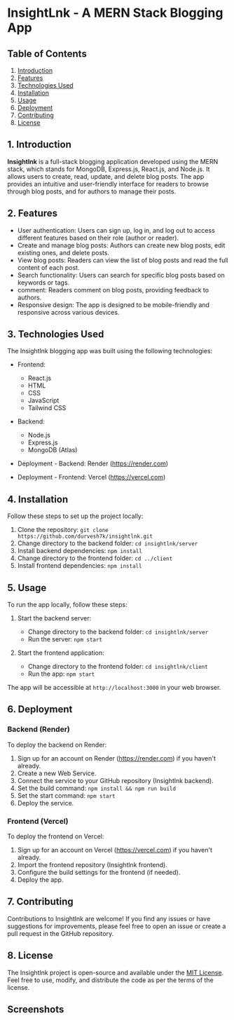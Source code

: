 # InsightLnk - A MERN Stack Blogging App


## Table of Contents
1. [Introduction](#introduction)
2. [Features](#features)
3. [Technologies Used](#technologies-used)
4. [Installation](#installation)
5. [Usage](#usage)
6. [Deployment](#deployment)
7. [Contributing](#contributing)
8. [License](#license)

## 1. Introduction

**Insightlnk** is a full-stack blogging application developed using the MERN stack, which stands for MongoDB, Express.js, React.js, and Node.js. It allows users to create, read, update, and delete blog posts. The app provides an intuitive and user-friendly interface for readers to browse through blog posts, and for authors to manage their posts.

## 2. Features

- User authentication: Users can sign up, log in, and log out to access different features based on their role (author or reader).
- Create and manage blog posts: Authors can create new blog posts, edit existing ones, and delete posts.
- View blog posts: Readers can view the list of blog posts and read the full content of each post.
- Search functionality: Users can search for specific blog posts based on keywords or tags.
- comment: Readers comment on blog posts, providing feedback to authors.
- Responsive design: The app is designed to be mobile-friendly and responsive across various devices.

## 3. Technologies Used

The Insightlnk blogging app was built using the following technologies:

- Frontend: 
  - React.js
  - HTML
  - CSS
  - JavaScript
  - Tailwind CSS

- Backend: 
  - Node.js
  - Express.js
  - MongoDB (Atlas)

- Deployment - Backend: Render (https://render.com)
- Deployment - Frontend: Vercel (https://vercel.com)

## 4. Installation

Follow these steps to set up the project locally:

1. Clone the repository: `git clone https://github.com/durvesh7k/insightlnk.git`
2. Change directory to the backend folder: `cd insightlnk/server`
3. Install backend dependencies: `npm install`
4. Change directory to the frontend folder: `cd ../client`
5. Install frontend dependencies: `npm install`

## 5. Usage

To run the app locally, follow these steps:

1. Start the backend server:
   - Change directory to the backend folder: `cd insightlnk/server`
   - Run the server: `npm start`

2. Start the frontend application:
   - Change directory to the frontend folder: `cd insightlnk/client`
   - Run the app: `npm start`

The app will be accessible at `http://localhost:3000` in your web browser.

## 6. Deployment

### Backend (Render)

To deploy the backend on Render:

1. Sign up for an account on Render (https://render.com) if you haven't already.
2. Create a new Web Service.
3. Connect the service to your GitHub repository (Insightlnk backend).
4. Set the build command: `npm install && npm run build`
5. Set the start command: `npm start`
6. Deploy the service.

### Frontend (Vercel)

To deploy the frontend on Vercel:

1. Sign up for an account on Vercel (https://vercel.com) if you haven't already.
2. Import the frontend repository (Insightlnk frontend).
3. Configure the build settings for the frontend (if needed).
4. Deploy the app.

## 7. Contributing

Contributions to Insightlnk are welcome! If you find any issues or have suggestions for improvements, please feel free to open an issue or create a pull request in the GitHub repository.

## 8. License

The Insightlnk project is open-source and available under the [MIT License](LICENSE). Feel free to use, modify, and distribute the code as per the terms of the license.

## Screenshots
